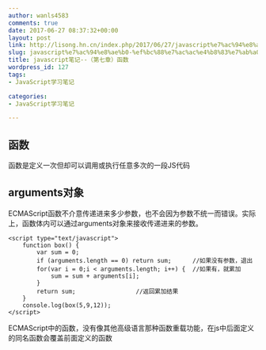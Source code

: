 ```yaml
---
author: wanls4583
comments: true
date: 2017-06-27 08:37:32+00:00
layout: post
link: http://lisong.hn.cn/index.php/2017/06/27/javascript%e7%ac%94%e8%ae%b0-%ef%bc%88%e7%ac%ac%e4%b8%83%e7%ab%a0%ef%bc%89%e5%87%bd%e6%95%b0/
slug: javascript%e7%ac%94%e8%ae%b0-%ef%bc%88%e7%ac%ac%e4%b8%83%e7%ab%a0%ef%bc%89%e5%87%bd%e6%95%b0
title: javascript笔记--（第七章）函数
wordpress_id: 127
tags:
- JavaScript学习笔记

categories:
- JavaScript学习笔记

---
```

## 函数

函数是定义一次但却可以调用或执行任意多次的一段JS代码

## arguments对象

ECMAScript函数不介意传递进来多少参数，也不会因为参数不统一而错误。实际上，函数体内可以通过arguments对象来接收传递进来的参数。

```
<script type="text/javascript">
	function box() {
		var sum = 0;
		if (arguments.length == 0) return sum;		//如果没有参数，退出
		for(var i = 0;i < arguments.length; i++) {	//如果有，就累加
			sum = sum + arguments[i];
		}
		return sum;					//返回累加结果
	}
	console.log(box(5,9,12));
</script>
```

ECMAScript中的函数，没有像其他高级语言那种函数重载功能，在js中后面定义的同名函数会覆盖前面定义的函数
